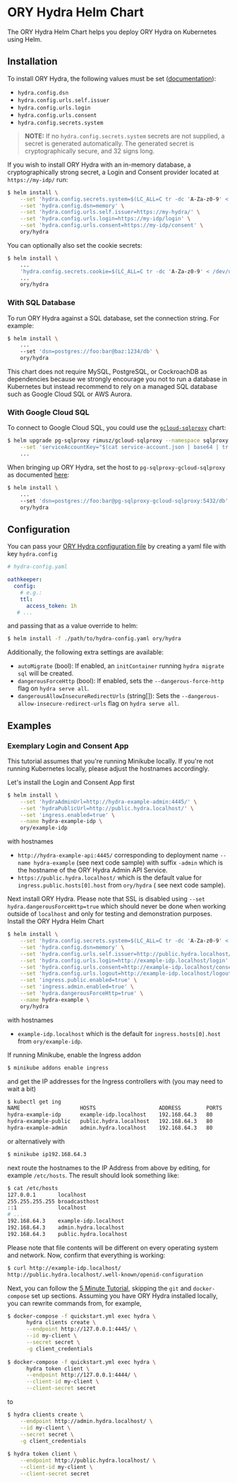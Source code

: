 # ORY Hydra Helm Chart

The ORY Hydra Helm Chart helps you deploy ORY Hydra on Kubernetes using Helm.

## Installation

To install ORY Hydra, the following values must be set
([documentation](https://github.com/ory/hydra/blob/master/docs/config.yaml)):

* `hydra.config.dsn`
* `hydra.config.urls.self.issuer`
* `hydra.config.urls.login`
* `hydra.config.urls.consent`
* `hydra.config.secrets.system`

> **NOTE:** If no `hydra.config.secrets.system` secrets are not supplied, a secret is generated automatically. The generated secret is cryptographically secure, and 32 signs long.

If you wish to install ORY Hydra with an in-memory database, a cryptographically strong secret, a Login and Consent
provider located at `https://my-idp/` run:

```bash
$ helm install \
    --set 'hydra.config.secrets.system=$(LC_ALL=C tr -dc 'A-Za-z0-9' < /dev/urandom | base64 | head -c 32)' \
    --set 'hydra.config.dsn=memory' \
    --set 'hydra.config.urls.self.issuer=https://my-hydra/' \
    --set 'hydra.config.urls.login=https://my-idp/login' \
    --set 'hydra.config.urls.consent=https://my-idp/consent' \
    ory/hydra
```

You can optionally also set the cookie secrets:

```bash
$ helm install \
    ...
    'hydra.config.secrets.cookie=$(LC_ALL=C tr -dc 'A-Za-z0-9' < /dev/urandom | base64 | head -c 32)' \
    ...
    ory/hydra
```

### With SQL Database

To run ORY Hydra against a SQL database, set the connection string. For example:

```bash
$ helm install \
    ...
    --set 'dsn=postgres://foo:bar@baz:1234/db' \
    ory/hydra
```

This chart does not require MySQL, PostgreSQL, or CockroachDB as dependencies because we strongly encourage
you not to run a database in Kubernetes but instead recommend to rely on a managed SQL database such as Google
Cloud SQL or AWS Aurora.

### With Google Cloud SQL

To connect to Google Cloud SQL, you could use
the [`gcloud-sqlproxy`](https://github.com/rimusz/charts/tree/master/stable/gcloud-sqlproxy) chart:

```bash
$ helm upgrade pg-sqlproxy rimusz/gcloud-sqlproxy --namespace sqlproxy \
    --set 'serviceAccountKey="$(cat service-account.json | base64 | tr -d '\n')"' \
    ...
```

When bringing up ORY Hydra, set the host to `pg-sqlproxy-gcloud-sqlproxy` as documented
[here](https://github.com/rimusz/charts/tree/master/stable/gcloud-sqlproxy#installing-the-chart):

```bash
$ helm install \
    ...
    --set 'dsn=postgres://foo:bar@pg-sqlproxy-gcloud-sqlproxy:5432/db' \
    ory/hydra
```

## Configuration

You can pass your [ORY Hydra configuration file](https://github.com/ory/hydra/blob/master/docs/config.yaml)
by creating a yaml file with key `hydra.config`

```yaml
# hydra-config.yaml

oathkeeper:
  config:
    # e.g.:
    ttl:
      access_token: 1h
   # ...
```

and passing that as a value override to helm:

```bash
$ helm install -f ./path/to/hydra-config.yaml ory/hydra
```

Additionally, the following extra settings are available:

- `autoMigrate` (bool): If enabled, an `initContainer` running `hydra migrate sql` will be created.
- `dangerousForceHttp` (bool): If enabled, sets the `--dangerous-force-http` flag on `hydra serve all`.
- `dangerousAllowInsecureRedirectUrls` (string[]): Sets the `--dangerous-allow-insecure-redirect-urls` flag on `hydra serve all`.

## Examples
 
### Exemplary Login and Consent App

This tutorial assumes that you're running Minikube locally. If you're not
running Kubernetes locally, please adjust the hostnames accordingly.

Let's install the Login and Consent App first

```bash
$ helm install \
    --set 'hydraAdminUrl=http://hydra-example-admin:4445/' \
    --set 'hydraPublicUrl=http://public.hydra.localhost/' \
    --set 'ingress.enabled=true' \
    --name hydra-example-idp \
    ory/example-idp
```

with hostnames

- `http://hydra-example-api:4445/` corresponding to deployment name `--name hydra-example` (see next code sample)
    with suffix `-admin` which is the hostname of the ORY Hydra Admin API Service.
- `https://public.hydra.localhost/` which is the default value for `ingress.public.hosts[0].host` from `ory/hydra` (
    see next code sample).

Next install ORY Hydra. Please note that SSL is disabled using `--set hydra.dangerousForceHttp=true`
which should never be done when working outside of `localhost` and only
for testing and demonstration purposes. Install the ORY Hydra Helm Chart

```bash
$ helm install \
    --set 'hydra.config.secrets.system=$(LC_ALL=C tr -dc 'A-Za-z0-9' < /dev/urandom | base64 | head -c 32)' \
    --set 'hydra.config.dsn=memory' \
    --set 'hydra.config.urls.self.issuer=http://public.hydra.localhost/' \
    --set 'hydra.config.urls.login=http://example-idp.localhost/login' \
    --set 'hydra.config.urls.consent=http://example-idp.localhost/consent' \
    --set 'hydra.config.urls.logout=http://example-idp.localhost/logout' \
    --set 'ingress.public.enabled=true' \
    --set 'ingress.admin.enabled=true' \
    --set 'hydra.dangerousForceHttp=true' \
    --name hydra-example \
    ory/hydra
```

with hostnames

- `example-idp.localhost` which is the default for `ingress.hosts[0].host` from `ory/example-idp`.

If running Minikube, enable the Ingress addon

```bash
$ minikube addons enable ingress
```

and get the IP addresses for the Ingress controllers with (you may need to wait a bit)

```bash
$ kubectl get ing
NAME                   HOSTS                    ADDRESS        PORTS   AGE
hydra-example-idp      example-idp.localhost    192.168.64.3   80      3m47s
hydra-example-public   public.hydra.localhost   192.168.64.3   80      35s
hydra-example-admin    admin.hydra.localhost    192.168.64.3   80      35s
```

or alternatively with

```bash
$ minikube ip192.168.64.3 

```

next route the hostnames to the IP Address from above by editing, for example `/etc/hosts`. The result should look something
like:

```bash
$ cat /etc/hosts
127.0.0.1	    localhost
255.255.255.255	broadcasthost
::1             localhost
# ...
192.168.64.3    example-idp.localhost
192.168.64.3    admin.hydra.localhost
192.168.64.3    public.hydra.localhost
```

Please note that file contents will be different on every operating system and network. Now, confirm that everything
is working:

```bash
$ curl http://example-idp.localhost/
http://public.hydra.localhost/.well-known/openid-configuration
``` 

Next, you can follow the [5 Minute Tutorial](https://www.ory.sh/docs/hydra/5min-tutorial),
skipping the `git` and `docker-compose` set up sections. Assuming
you have ORY Hydra installed locally, you can rewrite commands
from, for example,

```bash
$ docker-compose -f quickstart.yml exec hydra \
      hydra clients create \
      --endpoint http://127.0.0.1:4445/ \
      --id my-client \
      --secret secret \
      -g client_credentials
      
$ docker-compose -f quickstart.yml exec hydra \
      hydra token client \
      --endpoint http://127.0.0.1:4444/ \
      --client-id my-client \
      --client-secret secret
```

to

```bash
$ hydra clients create \
    --endpoint http://admin.hydra.localhost/ \
    --id my-client \
    --secret secret \
    -g client_credentials
    
$ hydra token client \
    --endpoint http://public.hydra.localhost/ \
    --client-id my-client \
    --client-secret secret
```
